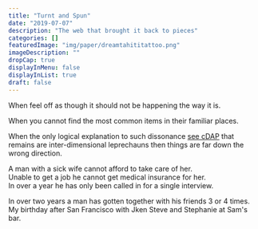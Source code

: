 ```yaml
---
title: "Turnt and Spun"
date: "2019-07-07"
description: "The web that brought it back to pieces"
categories: []
featuredImage: "img/paper/dreamtahititattoo.png"
imageDescription: ""
dropCap: true
displayInMenu: false
displayInList: true
draft: false
---
```


When feel off as though it should not be happening the way it is.  

When you cannot find the most common items in their familiar places.  

When the only logical explanation to such dissonance [see cDAP](http://palaver.jerad.xyz/toxicity/cdapvocab.html) that remains are inter-dimensional leprechauns then things are far down the wrong direction.


A man with a sick wife cannot afford to take care of her.  
Unable to get a job he cannot get medical insurance for her.  
In over a year he has only been called in for a single interview.  

In over two years a man has gotten together with his friends 3 or 4 times.  
My birthday after San Francisco with Jken Steve and Stephanie at Sam's bar.
